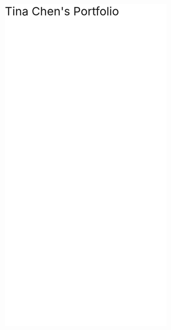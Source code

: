 <!DOCTYPE html>
<html>
<head>
<style>
.parallax {
    /* The image used */
<img scr="https://s-media-cache-ak0.pinimg.com/736x/e4/cc/74/e4cc747e065dbcebf15ff80f3625dced--rose-gold-marble-background-marble-     background-wallpapers.jpg" alt="Background">
    background-image: url("Background.jpg");

    /* Set a specific height */
    min-height: 500px; 

    /* Create the parallax scrolling effect */
    background-attachment: fixed;
    background-position: center;
    background-repeat: no-repeat;
    background-size: cover;
}
</style>
</head>
<body>


<div class="parallax"></div>

<div style="height:1000px;background-color:white;font-size:36px">
Tina Chen's Portfolio
</div>

</body>
</html>

